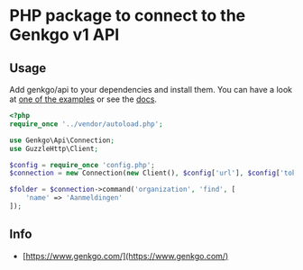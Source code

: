PHP package to connect to the Genkgo v1 API
============================================

## Usage

Add genkgo/api to your dependencies and install them. You can have a look at [one of the
examples](https://github.com/genkgo/api/examples) or see the [docs](https://github.com/genkgo/api-docs).

```php
<?php
require_once '../vendor/autoload.php';

use Genkgo\Api\Connection;
use GuzzleHttp\Client;

$config = require_once 'config.php';
$connection = new Connection(new Client(), $config['url'], $config['token']);

$folder = $connection->command('organization', 'find', [
    'name' => 'Aanmeldingen'
]);
```

## Info

* [https://www.genkgo.com/](https://www.genkgo.com/)
